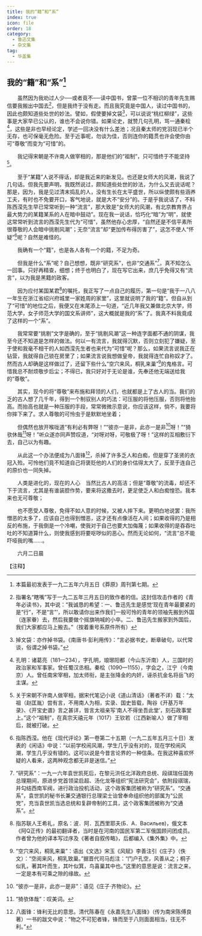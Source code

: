 ```yaml
---
title: 我的“籍”和“系”
index: true
icon: file
order: 18
category:
  - 鲁迅文集
  - 杂文集
tag:  
  - 华盖集
---
```


## 我的“籍”和“系”[^①]

　　虽然因为我劝过人少──或者竟不──读中国书，曾蒙一位不相识的青年先生赐信要我搬出中国去[^②]，但是我终于没有走。而且我究竟是中国人，读过中国书的，因此也颇知道些处世的妙法。譬如，假使要掉文袋[^③]，可以说说“桃红柳绿”，这些事是大家早已公认的，谁也不会说你错。如果论史，就赞几句孔明，骂一通秦桧[^④]，这些是非也早经论定，学述一回决没有什么差池；况且秦太师的党羽现已半个无存，也可保毫无危险。至于近事呢，勿谈为佳，否则连你的籍贯也许会使你由可“尊敬”而变为“可惜”的。

　　我记得宋朝是不许南人做宰相的，那是他们的“祖制”，只可惜终于不能坚持[^⑤]。

　　至于“某籍”人说不得话，却是我近来的新发见。也还是女师大的风潮，我说了几句话。但我先要声明，我既然说过，颇知道些处世的妙法，为什么又去说话呢？那是，因为，我是见过清末捣乱的人，没有生长在太平盛世，所以纵使颇有些涵养工夫，有时也不免要开口，客气地说，就是大不“安分”的。于是乎我说话了，不料陈西滢先生早已常常听到一种“流言”，那大致是“女师大的风潮，有北京教育界占最大势力的某籍某系的人在暗中鼓动”。现在我一说话，恰巧化“暗”为“明”，就使这常常听到流言的西滢先生代为“可惜”，虽然他存心忠厚，“自然还是不信平素所很尊敬的人会暗中挑剔风潮”；无奈“流言”却“更加传布得厉害了”，这怎不使人“怀疑”[^⑥]呢？自然是难怪的。

　　我确有一个“籍”，也是各人各有一个的籍，不足为奇。

　　但我是什么“系”呢？自己想想，既非“研究系”，也非“交通系”[^⑦]，真不知怎么一回事。只好再精查，细想；终于也明白了，现在写它出来，庶几乎免得又有“流言”，以为我是黑籍的政客。

　　因为应付某国某君[^⑧]的嘱托，我正写了一点自己的履历，第一句是“我于一八八一年生在浙江省绍兴府城里一家姓周的家里”，这里就说明了我的“籍”。但自从到了“可惜”的地位之后，我便又在末尾添上一句道，“近几年我又兼做北京大学，师范大学，女子师范大学的国文系讲师”，这大概就是我的“系”了。我真不料我竟成了这样的一个“系”。

　　我常常要“挑剔”文字是确的，至于“挑剔风潮”这一种连字面都不通的阴谋，我至今还不知道是怎样的做法。何以一有流言，我就得沉默，否则立刻犯了嫌疑，至于使和我毫不相干的人如西滢先生者也来代为“可惜”呢？那么，如果流言说我正在钻营，我就得自己锁在房里了；如果流言说我想做皇帝，我就得连忙自称奴才了。然而古人却确是这样做过了，还留下些什么“空穴来风，桐乳来巢”[^⑨]的鬼格言。可惜我总不耐烦敬步后尘；不得已，我只好对于无论是谁，先奉还他无端送给我的“尊敬”。

　　其实，现今的将“尊敬”来布施和拜领的人们，也就都是上了古人的当。我们的乏的古人想了几千年，得到一个制驭别人的巧法：可压服的将他压服，否则将他抬高。而抬高也就是一种压服的手段，常常微微示意说，你应该这样，倘不，我要将你摔下来了。求人尊敬的可怜虫于是默默地坐着；

　　但偶然也放开喉咙道“有利必有弊呀！”“彼亦一是非，此亦一是非[^⑩]呀！”“猗欤休哉[^⑾]呀！”听众遂亦同声赞叹道，“对呀对呀，可敬极了呀！”这样的互相敷衍下去，自己以为有趣。

　　从此这一个办法便成为八面锋[^⑿]，杀掉了许多乏人和白痴，但是穿了圣贤的衣冠入殓。可怜他们竟不知道自己将褒贬他的人们的身价估得太大了，反至于连自己的原价也一同失掉。

　　人类是进化的，现在的人心　当然比古人的高洁；但是“尊敬”的流毒，却还不下于流言，尤其是有谁装腔作势，要来将这撒去时，更足使乏人和白痴惶恐。我本来也无可尊敬；

　　也不愿受人尊敬，免得不如人意的时候，又被人摔下来。更明白地说罢：我所憎恶的太多了，应该自己也得到憎恶，这才还有点像活在人间；如果收得的乃是相反的布施，于我倒是一个冷嘲，使我对于自己也要大加侮蔑；如果收得的是吞吞吐吐的不知道算什么，则使我感到将要呕哕似的恶心。然而无论如何，“流言”总不能吓哑我的嘴……。

　　六月二日晨

【注释】

[^①]:本篇最初发表于一九二五年六月五日《莽原》周刊第七期。

[^②]:指署名“瞎嘴”写于一九二五年三月五日的致作者的信。这封信攻击作者的《青年必读书》，其中说：“我诚恳的希望：一、鲁迅先生是感觉‘现在青年最要紧的是“行”，不是“言”’，所以敢请你出来作我们一般可怜的青年的领袖先搬到外国（连家眷）去，然后我要做个摇旗呐喊的小卒。二、鲁迅先生搬家到外国后，我们大家都应马上搬去。”（按着重号系原件所有）

[^③]:掉文袋：亦作掉书袋。《南唐书·彭利用传》：“言必据书史，断章破句，以代常谈，俗谓之掉书袋。”

[^④]:孔明：诸葛亮（181—234），字孔明，琅琊阳都（今山东沂南）人，三国时的政治家和军事家。曾任蜀汉丞相。秦桧（1090—1155），字会之，江宁（今南京）人。曾任南宋宰相，加太师衔，是主张降金的内奸，诬杀抗金名将岳飞的主谋。

[^⑤]:关于宋朝不许南人做宰相，据宋代笔记小说《道山清话》（著者不详）载：“太祖（赵匡胤）尝有言，不用南人为相，实录、国史皆载，陶谷《开基万年录》、《开宝史谱》言之甚详，皆言太祖亲写‘南人不得坐吾此堂’，刻石政事堂上。”这个“祖制”，在真宗天禧元年（1017）王钦若（江西新喻人）做了宰相后，就被打破。

[^⑥]:指陈西滢。他在《现代评论》第一卷第二十五期（一九二五年五月三十日）发表的《闲话》中说：“以前学校闹风潮，学生几乎没有对的，现在学校闹风潮，学生几乎没有错的。这可以说是今昔言论界的一种信条。在我这种喜欢怀疑的人看来，这两种观念都无非是迷信。”

[^⑦]:“研究系”：一九一六年袁世凯死后，在黎元洪任北洋政府总统、段祺瑞任国务总理期间，原进步党首领梁启超、汤化龙等组织“宪法研究会”，依附段祺瑞，并勾结西南军阀，进行政治投机活动，这个政客集团被称为“研究系”。“交通系”，袁世凯的秘书长兼交通银行总理梁士诒曾奉命组织他的部属为“公民党”，充当袁世凯当选总统和复辟帝制的工具，这个政客集团被称为“交通系”。

[^⑧]:指苏联人王希礼，原名：波．阿．瓦西里耶夫(Б．Α．Βасильев)，俄文本《阿Q正传》的最初翻译者，当时是在河南的国民军第二军俄国顾问团成员。作者曾为他的译本写过序及《著者自叙传略》，后都编入《集外集》中。

[^⑨]:“空穴来风，桐乳来巢”：语出《文选》宋玉《风赋》李善注引《庄子》（佚文）：“空阅来风，桐乳致巢。”据晋代司马彪注：“门户孔空，风善从之；桐子似乳，著其叶而生，其叶似箕，鸟喜巢其中也。”这里的意思是说：流言之来，一定是本有可乘之隙的缘故。

[^⑩]:“彼亦一是非，此亦一是非”：语见《庄子·齐物论》。

[^⑾]:“猗欤体哉”：叹美词。

[^⑿]:八面锋：锋利无比的意思。清代陈春在《永嘉先生八面锋》（传为南宋陈傅良著）一书的跋文中说：“物之不可犯者锋，锋而至于八则面面相当，往无不利。”
